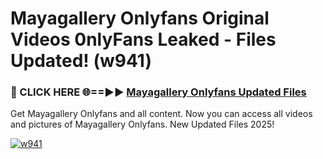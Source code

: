 # Mayagallery Onlyfans Original Videos 0nlyFans Leaked - Files Updated! (w941)

<h3>🔴 CLICK HERE 🌐==►► <a href="https://tinyurl.com/2m67pmp6" rel="nofollow">Mayagallery Onlyfans Updated Files</a></h3>

Get Mayagallery Onlyfans and all content. Now you can access all videos and pictures of Mayagallery Onlyfans. New Updated Files 2025!

[![w941](https://i.imgur.com/H4QAA4z.gif)](https://tinyurl.com/2m67pmp6)